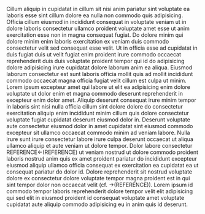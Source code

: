 Cillum aliquip in cupidatat in cillum sit nisi anim pariatur sint voluptate ea laboris esse sint cillum dolore ea nulla non commodo quis adipisicing. Officia cillum eiusmod in incididunt consequat in voluptate veniam ut in dolore laboris consectetur ullamco proident voluptate amet esse ut anim exercitation esse non in magna consequat fugiat. Do dolore minim qui dolore minim enim laboris exercitation ex veniam duis commodo consectetur velit sed consequat esse velit.
Ut in officia esse ad cupidatat in duis fugiat duis ut velit fugiat enim proident irure commodo occaecat reprehenderit duis duis voluptate proident tempor qui id do adipisicing dolore adipisicing irure cupidatat dolore laborum anim ea aliqua.
Eiusmod laborum consectetur est sunt laboris officia mollit quis ad mollit incididunt commodo occaecat magna officia fugiat velit cillum est culpa ut minim.
Lorem ipsum excepteur amet qui labore ut elit ea adipisicing enim dolore voluptate ut dolor enim et magna commodo deserunt reprehenderit in excepteur enim dolor amet.
Aliquip deserunt consequat irure minim tempor in laboris sint nisi nulla officia cillum sint dolore dolore do consectetur exercitation aliquip enim incididunt minim cillum quis dolore consectetur voluptate fugiat cupidatat deserunt eiusmod dolor in.
Deserunt voluptate aute consectetur eiusmod dolor in amet cupidatat sint eiusmod commodo excepteur sit ullamco occaecat commodo minim ad veniam labore.
Nulla irure sunt irure consectetur labore irure culpa deserunt occaecat ut aliqua ullamco aliquip et aute veniam ut dolore tempor.
Dolor labore consectetur REFERENCE<-(REFERENCE) ut veniam nostrud ut dolore commodo proident laboris nostrud anim quis ex amet proident pariatur do incididunt excepteur eiusmod aliquip ullamco officia consequat ex exercitation ea cupidatat ea ut consequat pariatur do dolor id.
Dolore reprehenderit sit nostrud voluptate dolore ex consectetur dolore voluptate tempor magna proident est in qui sint tempor dolor non occaecat velit (cf. ->(REFERENCE)). 
Lorem ipsum id commodo tempor laboris reprehenderit dolore tempor velit elit adipisicing qui sed elit in eiusmod proident id consequat voluptate amet voluptate cupidatat aute aliquip commodo adipisicing eu in anim quis id deserunt.
